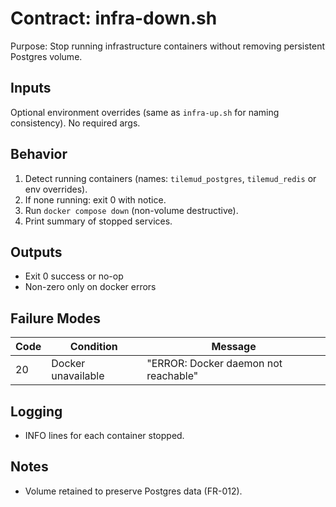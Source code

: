 # Contract: infra-down.sh

Purpose: Stop running infrastructure containers without removing persistent Postgres volume.

## Inputs
Optional environment overrides (same as `infra-up.sh` for naming consistency). No required args.

## Behavior
1. Detect running containers (names: `tilemud_postgres`, `tilemud_redis` or env overrides).
2. If none running: exit 0 with notice.
3. Run `docker compose down` (non-volume destructive).
4. Print summary of stopped services.

## Outputs
- Exit 0 success or no-op
- Non-zero only on docker errors

## Failure Modes
| Code | Condition | Message |
|------|-----------|---------|
| 20 | Docker unavailable | "ERROR: Docker daemon not reachable" |

## Logging
- INFO lines for each container stopped.

## Notes
- Volume retained to preserve Postgres data (FR-012).
